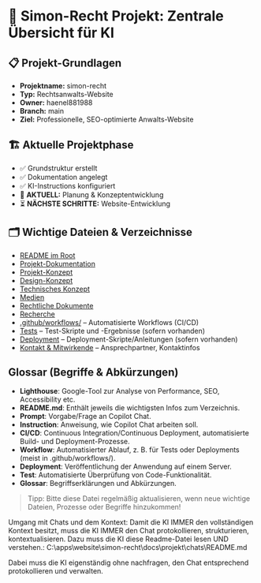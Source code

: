 # 🎯 Simon-Recht Projekt: Zentrale Übersicht für KI

## 📋 **Projekt-Grundlagen**
- **Projektname:** simon-recht
- **Typ:** Rechtsanwalts-Website  
- **Owner:** haenel881988
- **Branch:** main
- **Ziel:** Professionelle, SEO-optimierte Anwalts-Website

## 🏗️ **Aktuelle Projektphase**
- ✅ Grundstruktur erstellt
- ✅ Dokumentation angelegt  
- ✅ KI-Instructions konfiguriert
- 🔄 **AKTUELL:** Planung & Konzeptentwicklung
- ⏳ **NÄCHSTE SCHRITTE:** Website-Entwicklung

## 🗂️ **Wichtige Dateien & Verzeichnisse**

- [README im Root](../../README.md)
- [Projekt-Dokumentation](../../docs/README.md)
- [Projekt-Konzept](../../docs/projekt/README.md)
- [Design-Konzept](../../docs/projekt/konzept/design_konzept.md)
- [Technisches Konzept](../../docs/projekt/konzept/technisches_konzept.md)
- [Medien](../../docs/projekt/medien/README.md)
- [Rechtliche Dokumente](../../docs/projekt/rechtliche_dokumente/README.md)
- [Recherche](../../docs/projekt/resarch/grundrecherche.md)
- [.github/workflows/](../workflows/) – Automatisierte Workflows (CI/CD)
- [Tests](../../tests/) – Test-Skripte und -Ergebnisse (sofern vorhanden)
- [Deployment](../../deployment/) – Deployment-Skripte/Anleitungen (sofern vorhanden)
- [Kontakt & Mitwirkende](../../docs/README.md#kontakt) – Ansprechpartner, Kontaktinfos


## Glossar (Begriffe & Abkürzungen)

- **Lighthouse**: Google-Tool zur Analyse von Performance, SEO, Accessibility etc.
- **README.md**: Enthält jeweils die wichtigsten Infos zum Verzeichnis.
- **Prompt**: Vorgabe/Frage an Copilot Chat.
- **Instruction**: Anweisung, wie Copilot Chat arbeiten soll.
- **CI/CD**: Continuous Integration/Continuous Deployment, automatisierte Build- und Deployment-Prozesse.
- **Workflow**: Automatisierter Ablauf, z. B. für Tests oder Deployments (meist in .github/workflows/).
- **Deployment**: Veröffentlichung der Anwendung auf einem Server.
- **Test**: Automatisierte Überprüfung von Code-Funktionalität.
- **Glossar**: Begriffserklärungen und Abkürzungen.

> Tipp: Bitte diese Datei regelmäßig aktualisieren, wenn neue wichtige Dateien, Prozesse oder Begriffe hinzukommen!



Umgang mit Chats und dem Kontext:
Damit die KI IMMER den vollständigen Kontext besitzt, muss die KI IMMER den Chat protokollieren, strukturieren, kontextualisieren.
Dazu muss die KI diese Readme-Datei lesen UND verstehen.:
C:\apps\website\simon-recht\docs\projekt\chats\README.md

Dabei muss die KI eigenständig ohne nachfragen, den Chat entsprechend protokollieren und verwalten.
